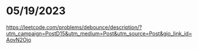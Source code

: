 # 05/19/2023

<https://leetcode.com/problems/debounce/description/?utm_campaign=PostD15&utm_medium=Post&utm_source=Post&gio_link_id=AovN2Ojo>
